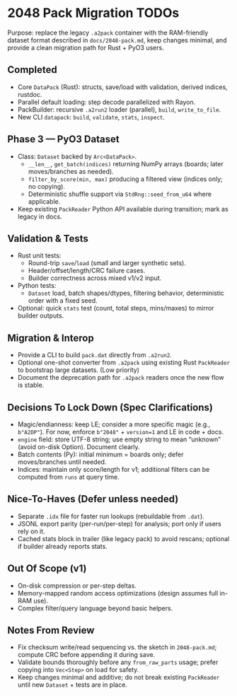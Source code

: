 # 2048 Pack Migration TODOs

Purpose: replace the legacy `.a2pack` container with the RAM-friendly dataset format described in `docs/2048-pack.md`, keep changes minimal, and provide a clean migration path for Rust + PyO3 users.

## Completed
- Core `DataPack` (Rust): structs, save/load with validation, derived indices, rustdoc.
- Parallel default loading: step decode parallelized with Rayon.
- PackBuilder: recursive `.a2run2` loader (parallel), `build`, `write_to_file`.
- New CLI `datapack`: `build`, `validate`, `stats`, `inspect`.

## Phase 3 — PyO3 Dataset
- Class: `Dataset` backed by `Arc<DataPack>`.
  - `__len__`, `get_batch(indices)` returning NumPy arrays (boards; later moves/branches as needed).
  - `filter_by_score(min, max)` producing a filtered view (indices only; no copying).
  - Deterministic shuffle support via `StdRng::seed_from_u64` where applicable.
- Keep existing `PackReader` Python API available during transition; mark as legacy in docs.

## Validation & Tests
- Rust unit tests:
  - Round-trip `save`/`load` (small and larger synthetic sets).
  - Header/offset/length/CRC failure cases.
  - Builder correctness across mixed v1/v2 input.
- Python tests:
  - `Dataset` load, batch shapes/dtypes, filtering behavior, deterministic order with a fixed seed.
- Optional: quick `stats` test (count, total steps, mins/maxes) to mirror builder outputs.

## Migration & Interop
- Provide a CLI to build `pack.dat` directly from `.a2run2`.
- Optional one-shot converter from `.a2pack` using existing Rust `PackReader` to bootstrap large datasets. (Low priority)
- Document the deprecation path for `.a2pack` readers once the new flow is stable.

## Decisions To Lock Down (Spec Clarifications)
- Magic/endianness: keep LE; consider a more specific magic (e.g., `b"A2DP"`). For now, enforce `b"2048"` + `version=1` and LE in code + docs.
- `engine` field: store UTF-8 string; use empty string to mean “unknown” (avoid on-disk Option). Document clearly.
- Batch contents (Py): initial minimum = boards only; defer moves/branches until needed.
- Indices: maintain only score/length for v1; additional filters can be computed from `runs` at query time.

## Nice-To-Haves (Defer unless needed)
- Separate `.idx` file for faster run lookups (rebuildable from `.dat`).
- JSONL export parity (per-run/per-step) for analysis; port only if users rely on it.
- Cached stats block in trailer (like legacy pack) to avoid rescans; optional if builder already reports stats.

## Out Of Scope (v1)
- On-disk compression or per-step deltas.
- Memory-mapped random access optimizations (design assumes full in-RAM use).
- Complex filter/query language beyond basic helpers.

## Notes From Review
- Fix checksum write/read sequencing vs. the sketch in `2048-pack.md`; compute CRC before appending it during save.
- Validate bounds thoroughly before any `from_raw_parts` usage; prefer copying into `Vec<Step>` on load for safety.
- Keep changes minimal and additive; do not break existing `PackReader` until new `Dataset` + tests are in place.
